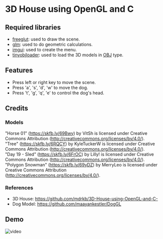 # 3D House using OpenGL and C

## Required libraries
- [freeglut](http://freeglut.sourceforge.net/): used to draw the scene.
- [glm](https://github.com/g-truc/glm): used to do geometric calculations.
- [imgui](https://github.com/ocornut/imgui): used to create the menu.
- [tinyobjloader](https://github.com/tinyobjloader/tinyobjloader): used to load the 3D models in [OBJ](http://paulbourke.net/dataformats/obj/) type.

## Features
- Press left or right key to move the scene.
- Press 'a', 's', 'd', 'w' to move the dog.
- Press 't', 'g', 'q', 'e' to control the dog's head.

## Credits
### Models
"Horse 01" (https://skfb.ly/69Bwy) by VitSh is licensed under Creative Commons Attribution (http://creativecommons.org/licenses/by/4.0/).<br>
"Tree" (https://skfb.ly/6RQCY) by KyleTuckerW is licensed under Creative Commons Attribution (http://creativecommons.org/licenses/by/4.0/).<br>
"Day 19 - Sled" (https://skfb.ly/6FrOC) by Lilly! is licensed under Creative Commons Attribution (http://creativecommons.org/licenses/by/4.0/).<br>
"Polygon Snowman" (https://skfb.ly/69yDZ) by MerryLeo is licensed under Creative Commons Attribution (http://creativecommons.org/licenses/by/4.0/).

### References
- 3D House: https://github.com/mdrkb/3D-House-using-OpenGL-and-C-
- Dog Model: https://github.com/maayankestler/DogGL

## Demo
![video](https://media4.giphy.com/media/8FnWOuZL8yLzvRRrcD/giphy.gif)
